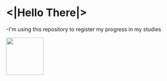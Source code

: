 # <|Hello There|>
    
    
-I'm using this repository to register my progress in my studies

<img src="https://upload.wikimedia.org/wikipedia/commons/thumb/d/d9/Node.js_logo.svg/1280px-Node.js_logo.svg.png" width="100"/>
